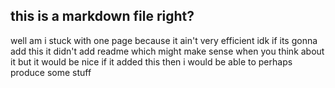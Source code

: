 ## this is a markdown file right?

well am i stuck with one page because it ain't very efficient
idk if its gonna add this
it didn't add readme which might make sense when you think about it
but it would be nice if it added this
then i would be able to perhaps produce some stuff
